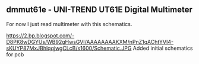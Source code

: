 dmmut61e - UNI-TREND UT61E Digital Multimeter
---------------------------------------------
For now I just read multimeter with this schematics.

https://2.bp.blogspot.com/-D8PK8wDGYUs/WB92gHwsGVI/AAAAAAAAKXM/nPnZ1qAChtYVI4-sKUYP87MxJBhlqqjwgCLcB/s1600/Schematic.JPG
Added initial schematics for pcb
